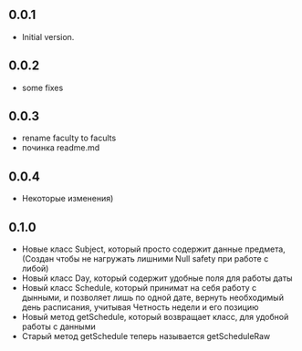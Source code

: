 ## 0.0.1

- Initial version.

## 0.0.2

- some fixes

## 0.0.3

- rename faculty to facults
- починка readme.md

## 0.0.4 

- Некоторые изменения)

## 0.1.0

- Новые класс Subject, который просто содержит данные предмета, (Создан чтобы не нагружать лишними Null safety при работе с либой)
- Новый класс Day, который содержит удобные поля для работы даты
- Новый класс Schedule, который принимат на себя работу с дынными, и позволяет лишь по одной дате, вернуть необходимый день расписания, учитывая Четность недели и его позицию 
- Новый метод getSchedule, который возвращает класс, для удобной работы с данными
- Старый метод getSchedule теперь называется getScheduleRaw
